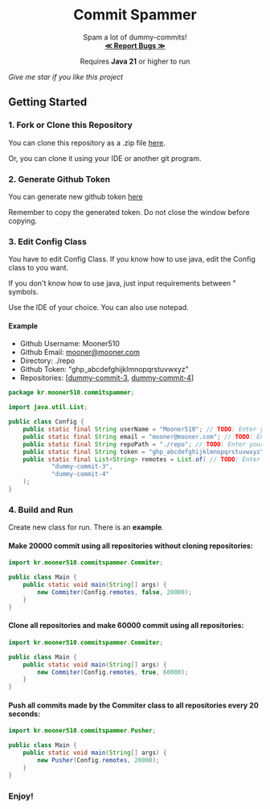 <div align="center">
  <h1 align="center">Commit Spammer</h1>

  <p align="center">
    Spam a lot of dummy-commits!
    <br />
    <a href="https://github.com/Mooner510/CommitSpammer/issues"><strong>≪ Report Bugs ≫</strong></a>
  </p>
<p align="center">Requires <strong>Java 21</strong> or higher to run</p>
</div>

_Give me star if you like this project_

## Getting Started
### 1. Fork or Clone this Repository
You can clone this repository as a .zip file [here](https://github.com/Mooner510/CommitSpammer/archive/refs/heads/master.zip).

Or, you can clone it using your IDE or another git program.

### 2. Generate Github Token
You can generate new github token [here](https://github.com/settings/personal-access-tokens/new)

Remember to copy the generated token. Do not close the window before copying.

### 3. Edit Config Class
You have to edit Config Class.
If you know how to use java, edit the Config class to you want.

If you don't know how to use java, just input requirements between " symbols.

Use the IDE of your choice. You can also use notepad.

#### Example
- Github Username: Mooner510
- Github Email: mooner@mooner.com
- Directory: ./repo
- Github Token: "ghp_abcdefghijklmnopqrstuvwxyz"
- Repositories: [[dummy-commit-3](https://github.com/Mooner12/dummy-commit-3), [dummy-commit-4](https://github.com/Mooner12/dummy-commit-4)]

```java
package kr.mooner510.commitspammer;

import java.util.List;

public class Config {
    public static final String userName = "Mooner510"; // TODO: Enter your github username
    public static final String email = "mooner@mooner.com"; // TODO: Enter your github email
    public static final String repoPath = "./repo"; // TODO: Enter your root repository directory path
    public static final String token = "ghp_abcdefghijklmnopqrstuvwxyz"; // TODO: Enter your github token
    public static final List<String> remotes = List.of( // TODO: Enter your name of repositories for dummy-commit
            "dummy-commit-3",
            "dummy-commit-4"
    );
}
```

### 4. Build and Run
Create new class for run. There is an **example**.

#### Make 20000 commit using all repositories without cloning repositories:

```java
import kr.mooner510.commitspammer.Commiter;

public class Main {
    public static void main(String[] args) {
        new Commiter(Config.remotes, false, 20000);
    }
}
```

#### Clone all repositories and make 60000 commit using all repositories:

```java
import kr.mooner510.commitspammer.Commiter;

public class Main {
    public static void main(String[] args) {
        new Commiter(Config.remotes, true, 60000);
    }
}
```

#### Push all commits made by the Commiter class to all repositories every 20 seconds:

```java
import kr.mooner510.commitspammer.Pusher;

public class Main {
    public static void main(String[] args) {
        new Pusher(Config.remotes, 20000);
    }
}
```

### Enjoy!
